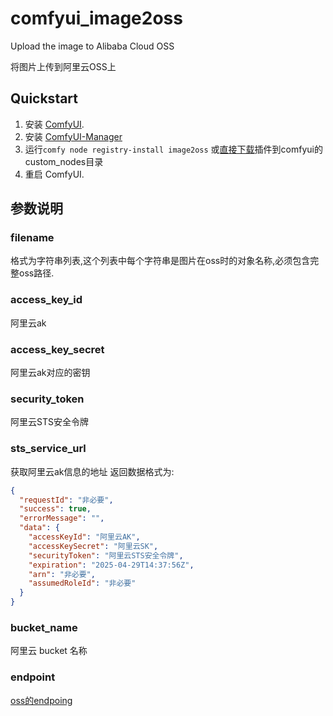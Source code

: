 # comfyui_image2oss

Upload the image to Alibaba Cloud OSS

将图片上传到阿里云OSS上


## Quickstart

1. 安装 [ComfyUI](https://docs.comfy.org/get_started).
1. 安装 [ComfyUI-Manager](https://github.com/ltdrdata/ComfyUI-Manager)
1. 运行`comfy node registry-install image2oss` 或[直接下载](https://registry.comfy.org/publishers/nxt5656/nodes/image2oss)插件到comfyui的custom_nodes目录
1. 重启 ComfyUI.

## 参数说明
### filename
格式为字符串列表,这个列表中每个字符串是图片在oss时的对象名称,必须包含完整oss路径.

### access_key_id
阿里云ak

### access_key_secret
阿里云ak对应的密钥

### security_token
阿里云STS安全令牌

### sts_service_url
获取阿里云ak信息的地址
返回数据格式为:
```json
{
  "requestId": "非必要",
  "success": true,
  "errorMessage": "",
  "data": {
    "accessKeyId": "阿里云AK",
    "accessKeySecret": "阿里云SK",
    "securityToken": "阿里云STS安全令牌",
    "expiration": "2025-04-29T14:37:56Z",
    "arn": "非必要",
    "assumedRoleId": "非必要"
  }
}
```


### bucket_name
阿里云 bucket 名称



### endpoint
[oss的endpoing](https://help.aliyun.com/zh/oss/user-guide/regions-and-endpoints)
